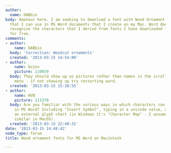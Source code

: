```yaml
---
author:
  name: DABbio
body: Amateur here. I am seeking to download a font with Wood Ornament characters
  that I can use in MS Word documents that I create on my Mac. Word doesn't seem to
  recognize the characters that I derive from fonts I have downloaded from the web
  for free.
comments:
- author:
    name: DABbio
  body: 'Correction: Woodcut ornaments'
  created: '2013-03-15 14:54:00'
- author:
    name: bojev
    picture: 110659
  body: They should show up as pictures rather than names in the scroll down type
    menu - if not showing up try restarting word.
  created: '2013-03-15 15:28:55'
- author:
    name: HVB
    picture: 111370
  body: Are you familiar with the various ways in which characters can be selected
    in MS Word? Including "Insert Symbol", typing in a unicode value, copying from
    an external glyph chart (in Windows it's "Character Map" - I assume there's something
    similar in MacOS).
  created: '2013-03-15 22:48:31'
date: '2013-03-15 14:48:42'
node_type: forum
title: Wood ornament fonts for MS Word on Macintosh

---
```

